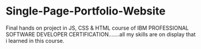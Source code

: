 # Single-Page-Portfolio-Website
Final hands on project in JS, CSS &amp; HTML course of IBM PROFESSIONAL SOFTWARE DEVELOPER CERTIFICATION.......all my skills are on display that i learned in this course.
